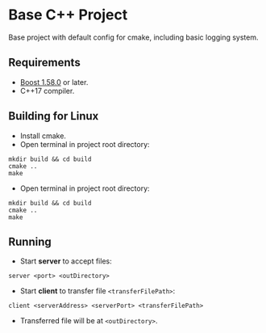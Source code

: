 # Base C++ Project

Base project with default config for cmake, including basic logging system.

## Requirements

- [Boost 1.58.0](https://www.boost.org/users/history/version_1_58_0.html) or later.
- C++17 compiler.

## Building for Linux

- Install cmake.
- Open terminal in project root directory:
```
mkdir build && cd build
cmake ..
make
```

- Open terminal in project root directory:
```
mkdir build && cd build
cmake ..
make
```

## Running

- Start **server** to accept files:
```
server <port> <outDirectory>
```
- Start **client** to transfer file `<transferFilePath>`:
```
client <serverAddress> <serverPort> <transferFilePath>
```
- Transferred file will be at `<outDirectory>`.
